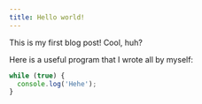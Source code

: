 ```yaml
---
title: Hello world!
---
```


This is my first blog post! Cool, huh?

Here is a useful program that I wrote all by myself:

```js
while (true) {
  console.log('Hehe');
}
```
